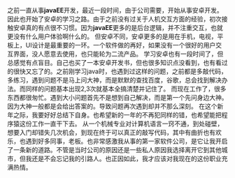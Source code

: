 之前一直从事**javaEE**开发，最近一段时间，由于公司需要，开始从事安卓开发。因此也开始了安卓的学习之路。由于之前没有过关于人机交互方面的经验，初次接触安卓真的有点很不习惯。因为**javaEE**更多的是后台逻辑，并不注重交互，也就更没有什么用户体验啊什么的。
但安卓不同，安卓更多的是用在手机，电视，平板上，UI设计是最重要的一环。一个软件做的再好，如果没有一个很好的用户交互界面，没人愿意去使用，也只能轮为二流产品。
学习安卓也有一段时间了，但总感觉有点盲目。自己也买了一本安卓开发书，但也很多知识点没看到，也有看过的很快又忘了的。之前刚学习java时，也遇到过这样的问题，之前都是多敲代码，多练习，遇到问题不是马上问大神，而是默默的查找百度，谷歌，总会找到解决办法。而同样的问题基本出现2,3次就基本全搞清楚并记住了。
而现在工作了，很多东西都很匆忙。遇到大小问题首先不是想到自己解决，而是第一个先问身边大神。因为大神一般都是会给出答案的。导致问题再次遇到却并不那么深刻。
在这个新年之际，我要好好总结下自身。也希望新的一年的不再犯同样的错，也希望能把程序猿这份工作一直干下去。
从一个机械专业对计算机语言一窍不通，到处碰壁，想要入门却错失几次机会，到现在终于可以真正的敲写代码，其中有曲折也有欢乐，也遇到好多同事，老板。也非常感激我从事的第一家软件公司，是它让我开启了一条新的道路。不管是当时公司的原因还是一些私人原因我选择离开它到其他城市，但我还是不会忘记我的引路人。也正因如此，我才应该对我现在的这份职业充满热情。
